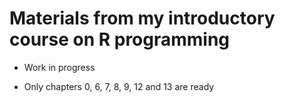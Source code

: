 # Materials from my introductory course on R programming

- Work in progress

- Only chapters 0, 6, 7, 8, 9, 12 and 13 are ready

